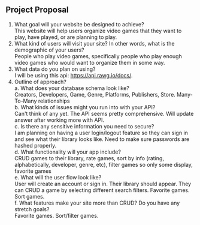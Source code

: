 ## Project Proposal

1. What goal will your website be designed to achieve?  
   This website will help users organize video games that they want to play, have played, or are planning to play.
2. What kind of users will visit your site? In other words, what is the demographic of your users?  
   People who play video games, specifically people who play enough video games who would want to organize them in some way.
3. What data do you plan on using?  
   I will be using this api: https://api.rawg.io/docs/.
4. Outline of approach?  
   a. What does your database schema look like?  
   Creators, Developers, Game, Genre, Platforms, Publishers, Store. Many-To-Many relationships  
   b. What kinds of issues might you run into with your API?  
   Can't think of any yet. The API seems pretty comprehensive. Will update answer after working more with API.  
   c. Is there any sensitive information you need to secure?  
   I am planning on having a user login/logout feature so they can sign in and see what their library looks like. Need to make sure passwords are hashed properly.  
   d. What functionality will your app include?  
   CRUD games to their library, rate games, sort by info (rating, alphabetically, developer, genre, etc), filter games so only some display, favorite games  
   e. What will the user flow look like?  
   User will create an account or sign in. Their library should appear. They can CRUD a game by selecting different search filters. Favorite games. Sort games.  
   f. What features make your site more than CRUD? Do you have any stretch goals?  
   Favorite games. Sort/filter games.

